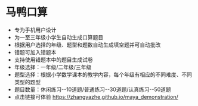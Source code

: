 # 马鸭口算
- 专为手机用户设计
- 为一至三年级小学生自动生成口算题目
- 根据用户选择的年级、题型和题数自动生成填空题并可自动批改
- 错题可加入错题本
- 支持使用错题本中的题目生成试卷
- 年级选择：一年级/二年级/三年级
- 题型选择：根据小学数学课本的教学内容，每个年级有相应的不同难度、不同类型的题型
- 题目数量：休闲练习--10道题/普通练习--30道题/认真练习--50道题
- 点击链接可体验 https://zhangyazhe.github.io/maya_demonstration/